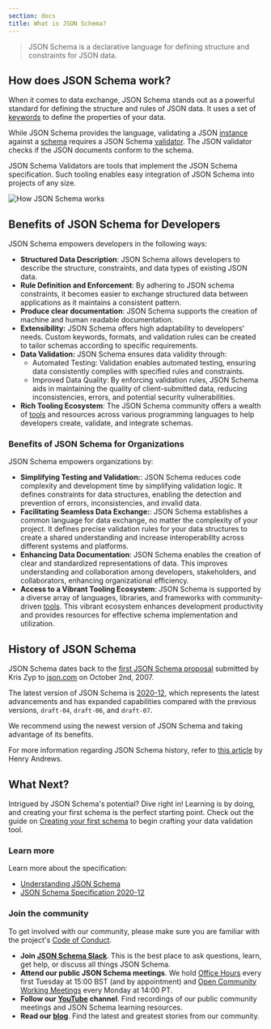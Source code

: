```yaml
---
section: docs
title: What is JSON Schema?
---
```


> JSON Schema is a declarative language for defining structure and constraints for JSON data.
> <br/>

## How does JSON Schema work?

When it comes to data exchange, JSON Schema stands out as a powerful standard for defining the structure and rules of JSON data. It uses a set of [keywords](https://json-schema.org/learn/glossary#keyword) to define the properties of your data.

While JSON Schema provides the language, validating a JSON [instance](https://json-schema.org/learn/glossary#instance) against a [schema](https://json-schema.org/learn/glossary#schema) requires a JSON Schema [validator](https://json-schema.org/tools#validators). The JSON validator checks if the JSON documents conform to the schema.

JSON Schema Validators are tools that implement the JSON Schema specification. Such tooling enables easy integration of JSON Schema into projects of any size.

![How JSON Schema works](/img/json_schema.svg)

## Benefits of JSON Schema for Developers

JSON Schema empowers developers in the following ways:

- **Structured Data Description**: JSON Schema allows developers to describe the structure, constraints, and data types of existing JSON data.
- **Rule Definition and Enforcement**: By adhering to JSON schema constraints, it becomes easier to exchange structured data between applications as it maintains a consistent pattern.
- **Produce clear documentation**: JSON Schema supports the creation of machine and human readable documentation.
- **Extensibility:** JSON Schema offers high adaptability to developers' needs. Custom keywords, formats, and validation rules can be created to tailor schemas according to specific requirements.
- **Data Validation:** JSON Schema ensures data validity through:
  - Automated Testing: Validation enables automated testing, ensuring data consistently complies with specified rules and constraints.
  - Improved Data Quality: By enforcing validation rules, JSON Schema aids in maintaining the quality of client-submitted data, reducing inconsistencies, errors, and potential security vulnerabilities.
- **Rich Tooling Ecosystem**: The JSON Schema community offers a wealth of [tools](https://json-schema.org/tools) and resources across various programming languages to help developers create, validate, and integrate schemas.

### Benefits of JSON Schema for Organizations

JSON Schema empowers organizations by:

- **Simplifying Testing and Validation:**: JSON Schema reduces code complexity and development time by simplifying validation logic. It defines constraints for data structures, enabling the detection and prevention of errors, inconsistencies, and invalid data.
- **Facilitating Seamless Data Exchange:**: JSON Schema establishes a common language for data exchange, no matter the complexity of your project. It defines precise validation rules for your data structures to create a shared understanding and increase interoperability across different systems and platforms.
- **Enhancing Data Documentation**: JSON Schema enables the creation of clear and standardized representations of data. This improves understanding and collaboration among developers, stakeholders, and collaborators, enhancing organizational efficiency.
- **Access to a Vibrant Tooling Ecosystem**: JSON Schema is supported by a diverse array of languages, libraries, and frameworks with community-driven [tools](https://json-schema.org/tools). This vibrant ecosystem enhances development productivity and provides resources for effective schema implementation and utilization.

## History of JSON Schema

JSON Schema dates back to the [first JSON Schema proposal](https://web.archive.org/web/20071026185150/http://json.com/json-schema-proposal/) submitted by Kris Zyp to [json.com](http://json.com) on October 2nd, 2007.

The latest version of JSON Schema is [2020-12](https://json-schema.org/latest/release-notes), which represents the latest advancements and has expanded capabilities compared with the previous versions, `draft-04`, `draft-06`, and `draft-07`.

We recommend using the newest version of JSON Schema and taking advantage of its benefits.

For more information regarding JSON Schema history, refer to [this article](https://modern-json-schema.com/what-is-modern-json-schema) by Henry Andrews.

## What Next?

Intrigued by JSON Schema's potential? Dive right in! Learning is by doing, and creating your first schema is the perfect starting point. Check out the guide on [Creating your first schema](https://json-schema.org/learn/getting-started-step-by-step) to begin crafting your data validation tool.

### Learn more

Learn more about the specification:

- [Understanding JSON Schema](../understanding-json-schema)
- [JSON Schema Specification 2020-12](https://json-schema.org/specification.html)

### Join the community

To get involved with our community, please make sure you are familiar with the project's [Code of Conduct](https://github.com/json-schema-org/.github/blob/main/CODE_OF_CONDUCT.md).

- **Join [JSON Schema Slack](https://json-schema.org/slack)**. This is the best place to ask questions, learn, get help, or discuss all things JSON Schema.
- **Attend our public JSON Schema meetings**. We hold [Office Hours](https://github.com/json-schema-org/community/discussions/34) every first Tuesday at 15:00 BST (and by appointment) and [Open Community Working Meetings](https://github.com/json-schema-org/community/discussions/35) every Monday at 14:00 PT.
- **Follow our [YouTube](https://www.youtube.com/watch?v=48S8-GwRh-g&list=PLHVhS4Tj1YZPYt6sMkvf4nW8zKvZExVA4) channel**. Find recordings of our public community meetings and JSON Schema learning resources.
- **Read our [blog](https://json-schema.org/blog)**. Find the latest and greatest stories from our community.
